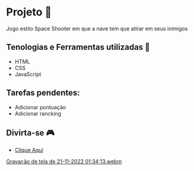 #  Projeto 🚀
Jogo estilo Space Shooter em que a nave tem que atirar em seus inimigos

## Tenologias e Ferramentas utilizadas 🤖
- HTML
- CSS 
- JavaScript

## Tarefas pendentes:
- Adicionar pontuação
- Adicionar rancking

##  Divirta-se 🎮

- [Clique Aqui](https://gustavogss.github.io/spaceshooter/)


[Gravação de tela de 21-11-2022 01:34:13.webm](https://user-images.githubusercontent.com/20332960/202966604-5f265174-6e23-4f0e-a0d8-792451d57cea.webm)

